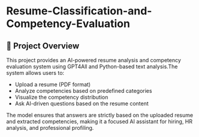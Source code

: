 <h1>Resume-Classification-and-Competency-Evaluation</h1>
<h2>🚀 Project Overview</h2>
<p>This project provides an AI-powered resume analysis and competency evaluation system using GPT4All and Python-based text analysis.The system allows users to:</p>
<ul>
  <li>Upload a resume (PDF format)</li>
  <li>Analyze competencies based on predefined categories</li>
  <li>Visualize the competency distribution</li>
  <li>Ask AI-driven questions based on the resume content</li>
</ul>
<p>The model ensures that answers are strictly based on the uploaded resume and extracted competencies, making it a focused AI assistant for hiring, HR analysis, and professional profiling.</p>
